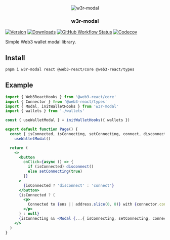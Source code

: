<div align="center">
  <img src="https://bafkreidnb2tkp7mtdi2a6lfk6eijvddak373dpyomiel5pvfv6qvrwewfi.ipfs.dweb.link" alt="w3r-modal" />
  <h3>w3r-modal</h3>
</div>

[![Version][v-badge-url]][npm-url] [![Downloads][dl-badge-url]][npm-url] [![GitHub Workflow Status][checks-img]][checks] [![Codecov][cov-badge-url]][cov-url]

Simple Web3 wallet modal library.

## Install

```sh
pnpm i w3r-modal react @web3-react/core @web3-react/types
```

## Example

```jsx
import { Web3ReactHooks } from '@web3-react/core'
import { Connector } from '@web3-react/types'
import { Modal, initWalletHooks } from 'w3r-modal'
import { wallets } from './wallets'

const { useWalletModal } = initWalletHooks({ wallets })

export default function Page() {
  const { isConnected, isConnecting, setConnecting, connect, disconnect, address, error, connector, chainId, ens } =
    useWalletModal()

  return (
    <>
      <button
        onClick={async () => {
          if (isConnected) disconnect()
          else setConnecting(true)
        }}
      >
        {isConnected ? 'disconnect' : 'connect'}
      </button>
      {isConnected ? (
        <p>
          Connected to {ens || address.slice(0, 8)} with {connector.constructor.name} on chain {chainId}
        </p>
      ) : null}
      {isConnecting && <Modal {...{ isConnecting, setConnecting, connect, wallets }} />}
    </>
  )
}
```

[v-badge-url]: https://img.shields.io/npm/v/w3r-modal.svg?style=for-the-badge&color=F55A5A&label=&logo=npm
[npm-url]: https://www.npmjs.com/package/w3r-modal
[cov-badge-url]: https://img.shields.io/coveralls/github/tinyhttp/w3r-modal?style=for-the-badge&color=F55A5A
[cov-url]: https://coveralls.io/github/tinyhttp/w3r-modal
[dl-badge-url]: https://img.shields.io/npm/dt/w3r-modal?style=for-the-badge&color=F55A5A
[checks]: https://app.buddy.works/v1rtl/w3r-modal/pipelines/pipeline/389131
[checks-img]: https://img.shields.io/github/checks-status/talentlessguy/w3r-modal/master?style=for-the-badge
